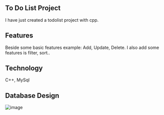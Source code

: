 ## To Do List Project
I have just created a todolist project with cpp.

## Features
Beside some basic features example: Add, Update, Delete. I also add some features is filter, sort.. 

## Technology
C++, MySql

## Database Design 
![image](https://github.com/MinhTriet0612/TodoListCpp/assets/90248665/9e84920a-180c-49bc-ae79-cb65cb712f92)
